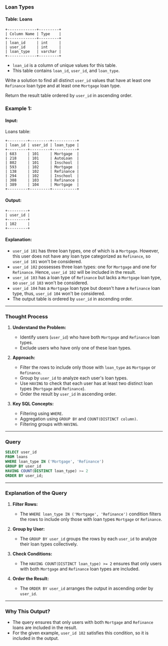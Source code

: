### Loan Types

#### Table: Loans

```
+-------------+---------+
| Column Name | Type    |
+-------------+---------+
| loan_id     | int     |
| user_id     | int     |
| loan_type   | varchar |
+-------------+---------+
```

- `loan_id` is a column of unique values for this table.
- This table contains `loan_id`, `user_id`, and `loan_type`.

Write a solution to find all distinct `user_id` values that have at least one `Refinance` loan type and at least one `Mortgage` loan type.

Return the result table ordered by `user_id` in ascending order.

### Example 1:

#### Input:

Loans table:

```
+---------+---------+-----------+
| loan_id | user_id | loan_type |
+---------+---------+-----------+
| 683     | 101     | Mortgage  |
| 218     | 101     | AutoLoan  |
| 802     | 101     | Inschool  |
| 593     | 102     | Mortgage  |
| 138     | 102     | Refinance |
| 294     | 102     | Inschool  |
| 308     | 103     | Refinance |
| 389     | 104     | Mortgage  |
+---------+---------+-----------+
```

#### Output:

```
+---------+
| user_id |
+---------+
| 102     |
+---------+
```

#### Explanation:
- `user_id 101` has three loan types, one of which is a `Mortgage`. However, this user does not have any loan type categorized as `Refinance`, so `user_id 101` won't be considered.
- `user_id 102` possesses three loan types: one for `Mortgage` and one for `Refinance`. Hence, `user_id 102` will be included in the result.
- `user_id 103` has a loan type of `Refinance` but lacks a `Mortgage` loan type, so `user_id 103` won't be considered.
- `user_id 104` has a `Mortgage` loan type but doesn't have a `Refinance` loan type, thus, `user_id 104` won't be considered.
- The output table is ordered by `user_id` in ascending order.

---

### Thought Process

1. **Understand the Problem:**
   - Identify users (`user_id`) who have both `Mortgage` and `Refinance` loan types.
   - Exclude users who have only one of these loan types.

2. **Approach:**
   - Filter the rows to include only those with `loan_type` as `Mortgage` or `Refinance`.
   - Group by `user_id` to analyze each user's loan types.
   - Use `HAVING` to check that each user has at least two distinct loan types (`Mortgage` and `Refinance`).
   - Order the result by `user_id` in ascending order.

3. **Key SQL Concepts:**
   - Filtering using `WHERE`.
   - Aggregation using `GROUP BY` and `COUNT(DISTINCT column)`.
   - Filtering groups with `HAVING`.

---

### Query

```sql
SELECT user_id 
FROM loans
WHERE loan_type IN ('Mortgage', 'Refinance')
GROUP BY user_id
HAVING COUNT(DISTINCT loan_type) >= 2
ORDER BY user_id;
```

---

### Explanation of the Query

1. **Filter Rows:**
   - The `WHERE loan_type IN ('Mortgage', 'Refinance')` condition filters the rows to include only those with loan types `Mortgage` or `Refinance`.

2. **Group by User:**
   - The `GROUP BY user_id` groups the rows by each `user_id` to analyze their loan types collectively.

3. **Check Conditions:**
   - The `HAVING COUNT(DISTINCT loan_type) >= 2` ensures that only users with both `Mortgage` and `Refinance` loan types are included.

4. **Order the Result:**
   - The `ORDER BY user_id` arranges the output in ascending order by `user_id`.

---

### Why This Output?
- The query ensures that only users with both `Mortgage` and `Refinance` loans are included in the result.
- For the given example, `user_id 102` satisfies this condition, so it is included in the output.
